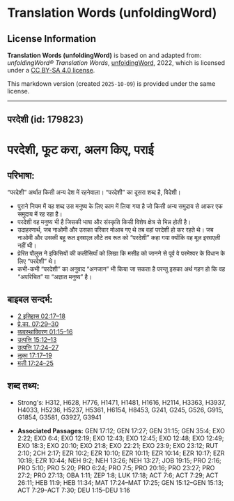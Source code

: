 # Translation Words (unfoldingWord)

## License Information

**Translation Words (unfoldingWord)** is based on and adapted from: _unfoldingWord® Translation Words_, [unfoldingWord](https://unfoldingword.org/utw), 2022, which is licensed under a [CC BY-SA 4.0 license](https://creativecommons.org/licenses/by-sa/4.0/legalcode.en).

This markdown version (created `2025-10-09`) is provided under the same license.



--------------------------------

## परदेशी (id: 179823)

परदेशी, फूट करा, अलग किए, पराई
==============================

परिभाषा:
--------

“परदेशी” अर्थात किसी अन्य देश में रहनेवाला। “परदेशी” का दूसरा शब्द है, विदेशी।

* पुराने नियम में यह शब्द उस मनुष्य के लिए काम में लिया गया है जो किसी अन्य समुदाय से आकर एक समुदाय में रह रहा है।
* परदेशी वह मनुष्य भी है जिसकी भाषा और संस्कृति किसी विशेष क्षेत्र से भिन्न होती है।
* उदाहरणार्थ, जब नाओमी और उसका परिवार मोआब गए थे तब वहां परदेशी हो कर रहते थे। जब नाओमी और उसकी बहू रूत इस्राएल लौटे तब रूत को “परदेशी” कहा गया क्योंकि वह मूल इस्राएली नहीं थी।
* प्रेरित पौलुस ने इफिसियों की कलीसियाँ को लिखा कि मसीह को जानने से पूर्व वे परमेश्वर के विधान के लिए “परदेशी” थे।
* कभी\-कभी “परदेशी” का अनुवाद “अनजान” भी किया जा सकता है परन्तु इसका अर्थ गहन हो कि वह “अपरिचित” या “अज्ञात मनुष्य” है।

बाइबल सन्दर्भ:
--------------

* [2 इतिहास 02:17–18](https://ref.ly/2Chr0:0)
* [प्रे.का. 07:29–30](https://ref.ly/Acts7:29-Acts7:30)
* [व्यवस्थाविवरण 01:15–16](https://ref.ly/Deut1:15-Deut1:16)
* [उत्पत्ति 15:12–13](https://ref.ly/Gen15:12-Gen15:13)
* [उत्पत्ति 17:24–27](https://ref.ly/Gen17:24-Gen17:27)
* [लूका 17:17–19](https://ref.ly/Luke17:17-Luke17:19)
* [मत्ती 17:24–25](https://ref.ly/Matt17:24-Matt17:25)

शब्द तथ्य:
----------

* Strong's: H312, H628, H776, H1471, H1481, H1616, H2114, H3363, H3937, H4033, H5236, H5237, H5361, H6154, H8453, G241, G245, G526, G915, G1854, G3581, G3927, G3941

* **Associated Passages:** GEN 17:12; GEN 17:27; GEN 31:15; GEN 35:4; EXO 2:22; EXO 6:4; EXO 12:19; EXO 12:43; EXO 12:45; EXO 12:48; EXO 12:49; EXO 18:3; EXO 20:10; EXO 21:8; EXO 22:21; EXO 23:9; EXO 23:12; RUT 2:10; 2CH 2:17; EZR 10:2; EZR 10:10; EZR 10:11; EZR 10:14; EZR 10:17; EZR 10:18; EZR 10:44; NEH 9:2; NEH 13:26; NEH 13:27; JOB 19:15; PRO 2:16; PRO 5:10; PRO 5:20; PRO 6:24; PRO 7:5; PRO 20:16; PRO 23:27; PRO 27:2; PRO 27:13; OBA 1:11; ZEP 1:8; LUK 17:18; ACT 7:6; ACT 7:29; ACT 26:11; HEB 11:9; HEB 11:34; MAT 17:24–MAT 17:25; GEN 15:12–GEN 15:13; ACT 7:29–ACT 7:30; DEU 1:15–DEU 1:16

